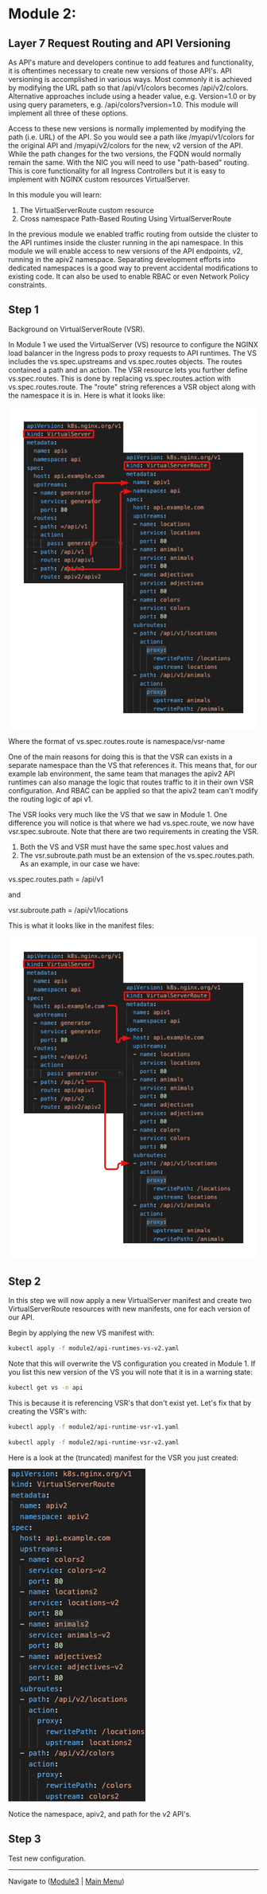 # Module 2: 

## Layer 7 Request Routing and API Versioning

As API's mature and developers continue to add features and functionality, it is oftentimes necessary to create new versions of those API's.  API versioning is accomplished in various ways.  Most commonly it is achieved by modifying the URL path so that /api/v1/colors becomes /api/v2/colors.  Alternative approaches include using a header value, e.g. Version=1.0 or by using query parameters, e.g. /api/colors?version=1.0.  This module will implement all three of these options.  

Access to these new versions is normally implemented by modifying the path (i.e. URL) of the API.  So you would see a path like /myapi/v1/colors for the original API and /myapi/v2/colors for the new, v2 version of the API.  While the path changes for the two versions, the FQDN would normally remain the same. With the NIC you will need to use "path-based" routing.  This is core functionality for all Ingress Controllers but it is easy to implement with NGINX custom resources VirtualServer.   

In this module you will learn:
1. The VirtualServerRoute custom resource 
2. Cross namespace Path-Based Routing Using VirtualServerRoute

In the previous module we enabled traffic routing from outside the cluster to the API runtimes inside the cluster running in the api namespace.  In this module we will enable access to new versions of the API endpoints, v2, running in the apiv2 namespace.  Separating development efforts into dedicated namespaces is a good way to prevent accidental modifications to existing code.  It can also be used to enable RBAC or even Network Policy constraints.  
## Step 1

Background on VirtualServerRoute (VSR).  

In Module 1 we used the VirtualServer (VS) resource to configure the NGINX load balancer in the Ingress pods to proxy requests to API runtimes.  The VS includes the vs.spec.upstreams and vs.spec.routes objects.  The routes contained a path and an action.  The VSR resource lets you further define vs.spec.routes.  This is done by replacing vs.spec.routes.action with vs.spec.routes.route.  The "route" string references a VSR object along with the namespace it is in.  Here is what it looks like:

![VSR Reference](media/vs-to-vsr.png)

Where the format of vs.spec.routes.route is namespace/vsr-name

One of the main reasons for doing this is that the VSR can exists in a separate namespace than the VS that references it.  This means that, for our example lab environment, the same team that manages the apiv2 API runtimes can also manage the logic that routes traffic to it in their own VSR configuration.  And RBAC can be applied so that the apiv2 team can't modify the routing logic of api v1.

The VSR looks very much like the VS that we saw in Module 1.  One difference you will notice is that where we had vs.spec.route, we now have vsr.spec.subroute.  Note that there are two requirements in creating the VSR.  

1. Both the VS and VSR must have the same spec.host values and 
2. The vsr.subroute.path must be an extension of the vs.spec.routes.path.  As an example, in our case we have:

vs.spec.routes.path = /api/v1

and

vsr.subroute.path = /api/v1/locations

This is what it looks like in the manifest files: 

![VSR Reference](media/vs-2-vsr-2.png)

## Step 2

In this step we will now apply a new VirtualServer manifest and create two VirtualServerRoute resources with new manifests, one for each version of our API.  

Begin by applying the new VS manifest with:

```bash
kubectl apply -f module2/api-runtimes-vs-v2.yaml
```

Note that this will overwrite the VS configuration you created in Module 1.  If you list this new version of the VS you will note that it is in a warning state:

```bash
kubectl get vs -n api
```

This is because it is referencing VSR's that don't exist yet.  Let's fix that by creating the VSR's with:

```bash
kubectl apply -f module2/api-runtime-vsr-v1.yaml
```

```bash
kubectl apply -f module2/api-runtime-vsr-v2.yaml
```

Here is a look at the (truncated) manifest for the VSR you just created:

![VSR Reference](media/vsr-v2.png)

Notice the namespace, apiv2, and path for the v2 API's.  
## Step 3

Test new configuration.  

-------------

Navigate to ([Module3](../module3/readme.md) | [Main Menu](../README.md))

